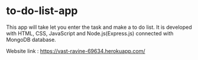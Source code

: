 # to-do-list-app
This app will take let you enter the task and make a to do list. It is developed with HTML, CSS, JavaScript and Node.js(Express.js) connected with MongoDB database.

Website link : https://vast-ravine-69634.herokuapp.com/
